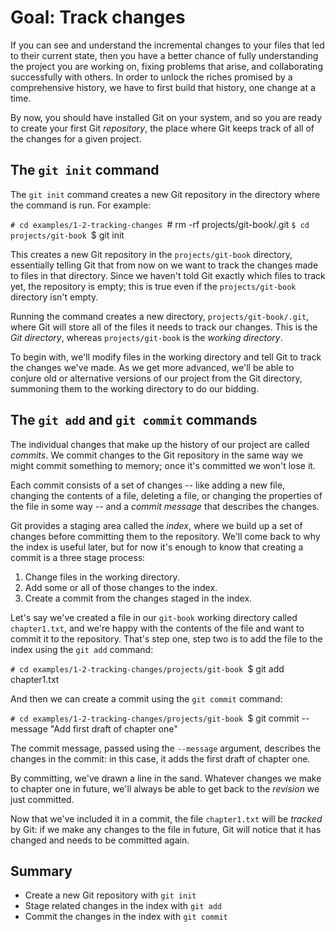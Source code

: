 # Goal: Track changes

If you can see and understand the incremental changes to your files that
led to their current state, then you have a better chance of fully understanding
the project you are working on, fixing problems that arise, and collaborating
successfully with others. In order to unlock the riches promised by a
comprehensive history, we have to first build that history, one change
at a time.

By now, you should have installed Git on your system, and so you are ready to
create your first Git <dfn>repository</dfn>, the place where Git keeps track of
all of the changes for a given project.

## The `git init` command

The `git init` command creates a new Git repository in the directory where the
command is run. For example:

`# cd examples/1-2-tracking-changes
`# rm -rf projects/git-book/.git
`$ cd projects/git-book
`$ git init

This creates a new Git repository in the `projects/git-book` directory,
essentially telling Git that from now on we want to track the changes made to
files in that directory. Since we haven't told Git exactly
which files to track yet, the repository is empty; this is true even if the
`projects/git-book` directory isn't empty.

Running the command creates a new directory, `projects/git-book/.git`, where Git
will store all of the files it needs to track our changes. This is the <dfn>Git
directory</dfn>, whereas `projects/git-book` is the <dfn>working directory</dfn>.

To begin with, we'll modify files in the working directory and tell Git to track
the changes we've made. As we get more advanced, we'll be able to conjure old or
alternative versions of our project from the Git directory, summoning them to
the working directory to do our bidding.

## The `git add` and `git commit` commands

The individual changes that make up the history of our project are called
<dfn>commits</dfn>. We commit changes to the Git repository in the same way we might
commit something to memory; once it's committed we won't lose it.

Each commit consists of a set of changes -- like adding a new file,
changing the contents of a file, deleting a file, or changing the properties of
the file in some way -- and a <dfn>commit message</dfn> that describes the changes.

Git provides a staging area called the <dfn>index</dfn>, where we build up a set of
changes before committing them to the repository. We'll come back to why the
index is useful later, but for now it's enough to know that creating a commit is
a three stage process:

1. Change files in the working directory.
2. Add some or all of those changes to the index.
3. Create a commit from the changes staged in the index.

Let's say we've created a file in our `git-book` working directory called
`chapter1.txt`, and we're happy with the contents of the file and want to commit
it to the repository. That's step one, step two is to add the file to the index
using the `git add` command:

`# cd examples/1-2-tracking-changes/projects/git-book
`$ git add chapter1.txt

And then we can create a commit using the `git commit` command:

`# cd examples/1-2-tracking-changes/projects/git-book
`$ git commit --message "Add first draft of chapter one"

The commit message, passed using the `--message` argument, describes the changes
in the commit: in this case, it adds the first draft of chapter one.

By committing, we've drawn a line in the sand. Whatever changes we make to
chapter one in future, we'll always be able to get back to the
<dfn>revision</dfn> we just committed.

Now that we've included it in a commit, the file `chapter1.txt` will be
<dfn>tracked</dfn> by Git: if we make any changes to the file in future, Git
will notice that it has changed and needs to be committed again.

## Summary

* Create a new Git repository with `git init`
* Stage related changes in the index with `git add`
* Commit the changes in the index with `git commit`
